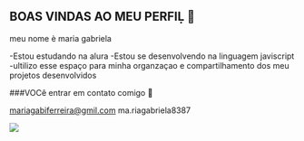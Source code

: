 ## BOAS VINDAS AO MEU PERFIḶ 🖤

meu nome è maria gabriela

-Estou estudando na alura
-Estou se desenvolvendo na linguagem javiscript
-ultilizo esse espaço para minha organzaçao e compartilhamento dos meu projetos desenvolvidos

###VOCê entrar em contato comigo 📧

mariagabiferreira@gmil.com
ma.riagabriela8387


![](https://media.tenor.com/p-d4ZP1JM0UAAAAi/stitch.gif)




